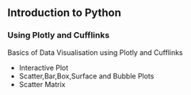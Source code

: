 ## Introduction to Python
### Using Plotly and Cufflinks

Basics of Data Visualisation using Plotly and Cufflinks
- Interactive Plot
- Scatter,Bar,Box,Surface and Bubble Plots
- Scatter Matrix